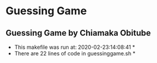# Guessing Game
## Guessing Game by Chiamaka Obitube ##
* This makefile was run at: 2020-02-23:14:08:41 *
* There are 22 lines of code in guessinggame.sh *
